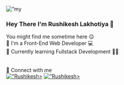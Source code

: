 <p align=”center”> <img src="https://github.com/Rushikesh53/Rushikesh53/assets/93590073/095ccb2b-0735-4894-8ea8-e1e73bfdaf01" alt=”my banner”></p>
<h3>Hey There I'm Rushikesh Lakhotiya 👋</h3>
You might find me sometime here 😉 <br>
🔴 I'm a Front-End Web Developer 💻 <br>
🔵 Currently learning Fullstack Development 👨‍💻 <br>
<br><br>
🔗 Connect with me <br>
<a href="www.linkedin.com/in/rushikesh-lakhotiya"><img align=”left” src=”https://raw.githubusercontent.com/Rushikesh53/Rushikesh53/main/images/Instagram_logo_2016.svg.webp" alt=”Rushikesh | LinkedIn” width=”21px”/>></a> 
<a href="https://www.instagram.com/lakhotiya_r_r/"><img align=”left” src=”https://raw.githubusercontent.com/Rushikesh53/Rushikesh53/main/images/LinkedIn_icon.svg.png" alt=”Rushikesh | Instagram” width=”21px”/>></a> 

